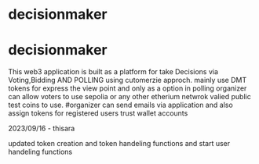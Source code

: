 # decisionmaker
# decisionmaker
This web3 application is built as a platform  for take Decisions via  Voting,Bidding AND POLLING using cutomerzie approch.
mainly use DMT tokens for express the view point and only as a option in polling organizer can allow voters to use sepolia or any other etherium netwrok valied public test coins to use.
#organizer can send emails via application and also assign tokens for registered users trust wallet accounts

2023/09/16 - thisara

updated token creation and token handeling functions and start user handeling functions

